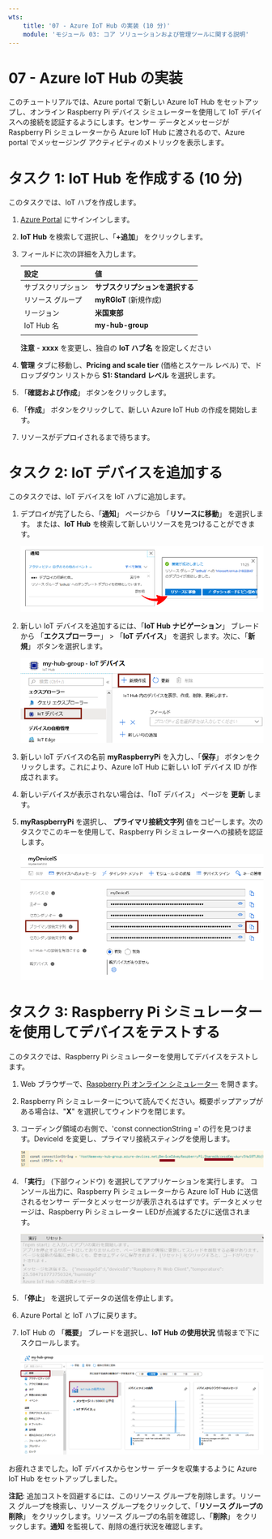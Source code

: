 ```yaml
---
wts:
    title: '07 - Azure IoT Hub の実装 (10 分)'
    module: 'モジュール 03: コア ソリューションおよび管理ツールに関する説明'
---
```

# 07 - Azure IoT Hub の実装

このチュートリアルでは、Azure portal で新しい Azure IoT Hub をセットアップし、オンライン Raspberry Pi デバイス シミュレーターを使用して IoT デバイスへの接続を認証するようにします。センサー データとメッセージが Raspberry Pi シミュレーターから Azure IoT Hub に渡されるので、Azure portal でメッセージング アクティビティのメトリックを表示します。

# タスク 1: IoT Hub を作成する (10 分)

このタスクでは、IoT ハブを作成します。 

1. [Azure Portal](https://portal.azure.com) にサインインします。

2. **IoT Hub** を検索して選択し、「**+追加**」 をクリックします。

3. フィールドに次の詳細を入力します。

    | 設定 | 値 |
    |--|--|
    | サブスクリプション | **サブスクリプションを選択する** |
    | リソース グループ |  **myRGIoT** (新規作成)|
    | リージョン | **米国東部** |
    | IoT Hub 名 | **my-hub-group** |
    | | |

    **注意** - **xxxx** を変更し、独自の **IoT ハブ名** を設定しください

4. **管理** タブに移動し、**Pricing and scale tier** (価格とスケール レベル) で、ドロップダウン リストから **S1: Standard レベル** を選択します。

5. 「**確認および作成**」 ボタンをクリックします。 

6. 「**作成**」 ボタンをクリックして、新しい Azure IoT Hub の作成を開始します。 

7. リソースがデプロイされるまで待ちます。 

# タスク 2: IoT デバイスを追加する

このタスクでは、IoT デバイスを IoT ハブに追加します。 

1. デプロイが完了したら、「**通知**」 ページから 「**リソースに移動**」 を選択します。    または、**IoT Hub** を検索して新しいリソースを見つけることができます。 

	![Azure Portal での進行中のデプロイメントとデプロイメント成功通知のスクリーンショット。](../images/0601.png)

2. 新しい IoT デバイスを追加するには、「**IoT Hub ナビゲーション**」 ブレードから 「**エクスプローラー**」 > 「**IoT デバイス**」 を選択 します。次に、「**新規**」 ボタンを選択します。

	![Azure Portal の IoT ハブ ナビゲーション ブレード内で強調表示される 「IoT デバイス」 ウィンドウのスクリーンショット。「新規」 ボタンが強調表示され、新しい IoT デバイス ID を IoT Hub に追加する方法が示されています。](../images/0602.png)

3. 新しい IoT デバイスの名前 **myRaspberryPi** を入力し、「**保存**」 ボタンをクリックします。これにより、Azure IoT Hub に新しい IoT デバイス ID が作成されます。

4. 新しいデバイスが表示されない場合は、「IoT デバイス」 ページを **更新** します。 

5. **myRaspberryPi** を選択し、 **プライマリ接続文字列** 値をコピーします。次のタスクでこのキーを使用して、Raspberry Pi シミュレーターへの接続を認証します。

	![コピー アイコンが強調表示された 「プライマリ接続文字列」 ページのスクリーンショット。](../images/0603.png)

# タスク 3: Raspberry Pi シミュレーターを使用してデバイスをテストする

このタスクでは、Raspberry Pi シミュレーターを使用してデバイスをテストします。 

1. Web ブラウザーで、[Raspberry Pi オンライン シミュレーター](https://azure-samples.github.io/raspberry-pi-web-simulator/#Getstarted) を開きます。 

2. Raspberry Pi シミュレーターについて読んでください。概要ポップアップがある場合は、"**X**" を選択してウィンドウを閉じます。

3. コーディング領域の右側で、'const connectionString =' の行を見つけます。DeviceId を変更し、プライマリ接続スティングを使用します。

	![Raspberry Pi シミュレーター内のコーディング領域のスクリーンショット。](../images/0604.png)

4. 「**実行**」 (下部ウィンドウ) を選択してアプリケーションを実行します。  コンソール出力に、Raspberry Pi シミュレーターから Azure IoT Hub に送信されるセンサー データとメッセージが表示されるはずです。データとメッセージは、Raspberry Pi シミュレーター LEDが点滅するたびに送信されます。 

	![Raspberry Pi シミュレータコンソールのスクリーンショット。  コンソール出力に、Raspberry Pi シミュレーターから Azure IoT Hub に送信されたセンサー データとメッセージが表示されています。](../images/0605.png)

5. 「**停止**」 を選択してデータの送信を停止します。

6. Azure Portal と IoT ハブに戻ります。

7. IoT Hub の 「**概要**」 ブレードを選択し、**IoT Hub の使用状況** 情報まで下にスクロールします。 

	![Azure Portal の IoT ハブの使用状況領域内のメトリックのスクリーンショット。](../images/0606.png)


お疲れさまでした。IoT デバイスからセンサー データを収集するように Azure IoT Hub をセットアップしました。

**注記**: 追加コストを回避するには、このリソース グループを削除します。リソース グループを検索し、リソース グループをクリックして、「**リソース グループの削除**」 をクリックします。リソース グループの名前を確認し、「**削除**」 をクリックします。**通知** を監視して、削除の進行状況を確認します。
